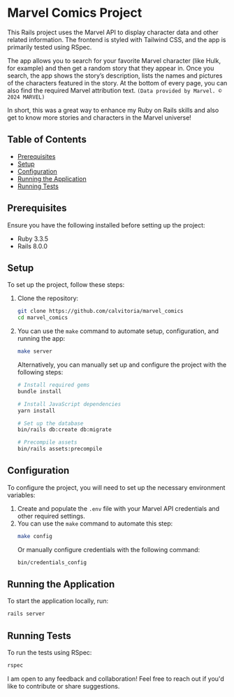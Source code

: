 # Marvel Comics Project

This Rails project uses the Marvel API to display character data and other related information. The frontend is styled with Tailwind CSS, and the app is primarily tested using RSpec.

The app allows you to search for your favorite Marvel character (like Hulk, for example) and then get a random story that they appear in. Once you search, the app shows the story’s description, lists the names and pictures of the characters featured in the story. At the bottom of every page, you can also find the required Marvel attribution text. `(Data provided by Marvel. © 2024 MARVEL)`

In short, this was a great way to enhance my Ruby on Rails skills and also get to know more stories and characters in the Marvel universe!

## Table of Contents

- [Prerequisites](#prerequisites)
- [Setup](#setup)
- [Configuration](#configuration)
- [Running the Application](#running-the-application)
- [Running Tests](#running-tests)

## Prerequisites

Ensure you have the following installed before setting up the project:

- Ruby 3.3.5
- Rails 8.0.0

## Setup

To set up the project, follow these steps:

1. Clone the repository:
    ```bash
    git clone https://github.com/calvitoria/marvel_comics
    cd marvel_comics
    ```

2. You can use the `make` command to automate setup, configuration, and running the app:
    ```bash
    make server

    ```

   Alternatively, you can manually set up and configure the project with the following steps:

    ```bash
    # Install required gems
    bundle install

    # Install JavaScript dependencies
    yarn install

    # Set up the database
    bin/rails db:create db:migrate

    # Precompile assets
    bin/rails assets:precompile
    ```

## Configuration

To configure the project, you will need to set up the necessary environment variables:

1. Create and populate the `.env` file with your Marvel API credentials and other required settings.
2. You can use the `make` command to automate this step:
    ```bash
    make config

    ```
   Or manually configure credentials with the following command:
    ```bash
    bin/credentials_config

    ```

## Running the Application

To start the application locally, run:

```bash
rails server

```
## Running Tests

To run the tests using RSpec:

```bash
rspec

```

I am open to any feedback and collaboration! Feel free to reach out if you'd like to contribute or share suggestions.